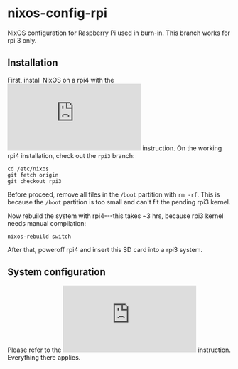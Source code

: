 # nixos-config-rpi
NixOS configuration for Raspberry Pi used in burn-in. This branch works for rpi
3 only.


## Installation
First, install NixOS on a rpi4 with the ![`rpi4`](https://github.com/umd-lhcb/nixos-config-rpi/blob/rpi4/README.md) instruction.
On the working rpi4 installation, check out the `rpi3` branch:
```
cd /etc/nixos
git fetch origin
git checkout rpi3
```

Before proceed, remove all files in the `/boot` partition with `rm -rf`. This
is because the `/boot` partition is too small and can't fit the pending rpi3
kernel.

Now rebuild the system with rpi4---this takes ~3 hrs, because rpi3 kernel needs
manual compilation:
```
nixos-rebuild switch
```
After that, poweroff rpi4 and insert this SD card into a rpi3 system.


## System configuration
Please refer to the ![`rpi4`](https://github.com/umd-lhcb/nixos-config-rpi/blob/rpi4/README.md) instruction.
Everything there applies.
